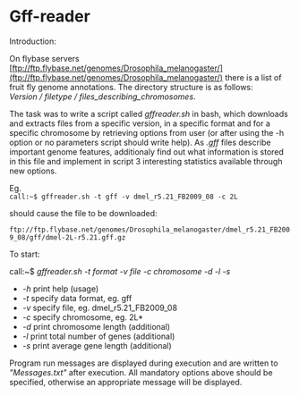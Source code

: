 # Gff-reader

Introduction:

On flybase servers [ftp://ftp.flybase.net/genomes/Drosophila_melanogaster/](ftp://ftp.flybase.net/genomes/Drosophila_melanogaster/)
there is a list of fruit fly genome annotations. The directory structure is as follows:<br />
*Version / filetype / files_describing_chromosomes*.

The task was to write a script called *gffreader.sh* in bash, which downloads and extracts files from a specific version, in a specific format and
for a specific chromosome by retrieving  options from user (or after using the -h option or no parameters script should write help). 
As *.gff* files describe important genome features, additionaly find out what information is stored in this file and implement in script 3 interesting statistics available through new options. 

Eg.<br />
```call:~$ gffreader.sh -t gff -v dmel_r5.21_FB2009_08 -c 2L```

should cause the file to be downloaded:

```ftp://ftp.flybase.net/genomes/Drosophila_melanogaster/dmel_r5.21_FB2009_08/gff/dmel-2L-r5.21.gff.gz```

To start:

call:~$ *gffreader.sh -t format -v file -c chromosome -d -l -s*

 - *-h* print help (usage)
 - *-t* specify data format, eg. gff
 - *-v* specify file, eg. dmel_r5.21_FB2009_08
 - *-c* specify chromosome, eg. 2L*
 - *-d* print  chromosome length (additional)
 - *-l* print total number of genes (additional)
 - *-s* print average gene length (additional)
 
Program run messages are displayed during execution and are written to *"Messages.txt"* after execution. All mandatory options above should be specified, otherwise an appropriate message will be displayed.
